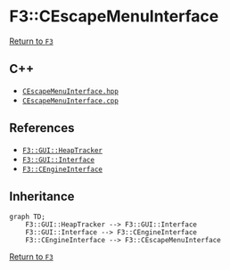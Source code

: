 # F3::CEscapeMenuInterface

[Return to `F3`](/docs/F3.md)

## C++

- [`CEscapeMenuInterface.hpp`](/c++/include/CEscapeMenuInterface.hpp)
- [`CEscapeMenuInterface.cpp`](/c++/source/CEscapeMenuInterface.cpp)

## References

- [`F3::GUI::HeapTracker`](/docs/F3/GUI/HeapTracker.md)
- [`F3::GUI::Interface`](/docs/F3/GUI/Interface.md)
- [`F3::CEngineInterface`](/docs/F3/CEngineInterface.md)

## Inheritance

```mermaid
graph TD;
    F3::GUI::HeapTracker --> F3::GUI::Interface
    F3::GUI::Interface --> F3::CEngineInterface
    F3::CEngineInterface --> F3::CEscapeMenuInterface
```

[Return to `F3`](/docs/F3.md)